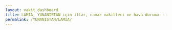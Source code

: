 ```yaml
---
layout: vakit_dashboard
title: LAMIA, YUNANISTAN için iftar, namaz vakitleri ve hava durumu - ilçe/eyalet seç
permalink: /YUNANISTAN/LAMIA/
---
```


<script type="text/javascript">
  var GLOBAL_COUNTRY = 'YUNANISTAN';
  var GLOBAL_CITY = 'LAMIA';
  var GLOBAL_STATE = '';
  var lat = 72;
  var lon = 21;
</script>
